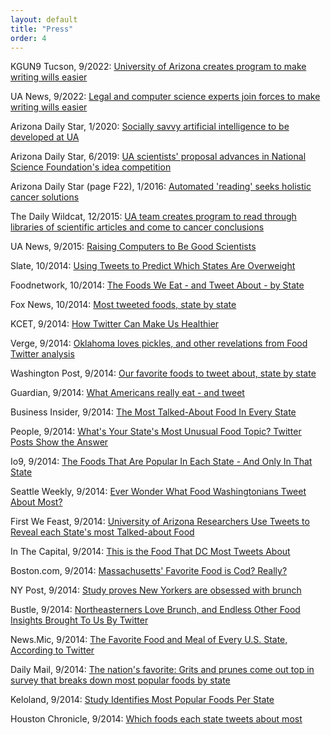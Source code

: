 ```yaml
---
layout: default
title: "Press"
order: 4
---
```


KGUN9 Tucson, 9/2022:
[University of Arizona creates program to make writing wills easier](https://www.kgun9.com/university-of-arizona-creates-program-to-make-writing-wills-easier)

UA News, 9/2022: 
[Legal and computer science experts join forces to make writing wills easier](https://news.arizona.edu/story/legal-and-computer-science-experts-join-forces-make-writing-wills-easier)

Arizona Daily Star, 1/2020:
[Socially savvy artificial intelligence to be developed at UA](https://tucson.com/news/local/socially-savvy-artificial-intelligence-to-be-developed-at-ua/article_0f8879d4-3543-56ba-a7dd-12c18c0b3d7b.html)

Arizona Daily Star, 6/2019:
[UA scientists' proposal advances in National Science Foundation's idea competition](https://tucson.com/news/local/ua-scientists-proposal-advances-in-national-science-foundation-s-idea/article_9e1d12e1-1ba3-5c7e-abdd-661f527ea24f.html)

Arizona Daily Star (page F22), 1/2016:
[Automated 'reading' seeks holistic cancer solutions](http://arizonadailystar.az.newsmemory.com/special.php?date=20160124)

The Daily Wildcat, 12/2015:
[UA team creates program to read through libraries of scientific articles and come to cancer conclusions](http://www.wildcat.arizona.edu/article/2015/12/ua-team-creates-program-to-read-through-libraries-of-scientific-articles-and-come-to-cancer-conclusions)

UA News, 9/2015:
[Raising Computers to Be Good Scientists](http://uanews.org/story/raising-computers-to-be-good-scientists?utm_source=uanow&utm_medium=email&utm_campaign=biweekly-uanow)

Slate, 10/2014:
[Using Tweets to Predict Which States Are Overweight](http://www.slate.com/blogs/future_tense/2014/10/02/university_of_arizona_researchers_analyze_food_references_in_twitter_data.html)

Foodnetwork, 10/2014:
[The Foods We Eat - and Tweet About - by State](http://blog.foodnetwork.com/fn-dish/2014/10/the-foods-we-eat-and-tweet-about-by-state/)

Fox News, 10/2014:
[Most tweeted foods, state by state](http://www.foxnews.com/leisure/2014/10/07/most-tweeted-about-foods-by-state/)

KCET, 9/2014:
[How Twitter Can Make Us Healthier](http://www.kcet.org/living/food/food-rant/how-twitter-can-make-us-healthier.html)

Verge, 9/2014:
[Oklahoma loves pickles, and other revelations from Food Twitter analysis](http://www.theverge.com/2014/9/20/6563477/oklahoma-loves-pickles-and-other-revelations-from-food-twitter)

Washington Post, 9/2014: 
[Our favorite foods to tweet about, state by state](http://www.washingtonpost.com/blogs/local/wp/2014/09/29/our-favorite-foods-to-tweet-about-state-by-state/)

Guardian, 9/2014:
[What Americans really eat - and tweet](http://www.theguardian.com/lifeandstyle/wordofmouth/2014/sep/22/americans-eat-tweet-state-analysis-food-twitter)

Business Insider, 9/2014:
[The Most Talked-About Food In Every State](http://www.businessinsider.com/popular-food-on-twitter-in-every-state-2014-9)

People, 9/2014:
[What's Your State's Most Unusual Food Topic? Twitter Posts Show the Answer](http://greatideas.people.com/2014/09/22/state-food-study-twitter-hashtags/)

Io9, 9/2014:
[The Foods That Are Popular In Each State - And Only In That State](http://io9.com/the-foods-that-are-popular-in-each-state-and-only-in-1633498770)

Seattle Weekly, 9/2014:
[Ever Wonder What Food Washingtonians Tweet About Most?](http://www.seattleweekly.com/food/954794-129/ever-wonder-what-food-washingtonians-tweet)

First We Feast, 9/2014:
[University of Arizona Researchers Use Tweets to Reveal each State's most Talked-about Food](http://firstwefeast.com/eat/each-states-most-talked-about-food-according-to-twitter/)

In The Capital, 9/2014:
[This is the Food That DC Most Tweets About](http://inthecapital.streetwise.co/2014/09/25/dc-most-tweets-about-food/)

Boston.com, 9/2014:
[Massachusetts' Favorite Food is Cod? Really?](http://www.boston.com/news/local/massachusetts/2014/09/20/massachusetts-favorite-food-cod-really/MUJGoHhVz7rAMdMjstziHL/story.html)

NY Post, 9/2014:
[Study proves New Yorkers are obsessed with brunch](http://nypost.com/2014/09/18/study-proves-new-yorkers-are-obsessed-with-brunch/)

Bustle, 9/2014:
[Northeasterners Love Brunch, and Endless Other Food Insights Brought To Us By Twitter](http://www.bustle.com/articles/40478-northeasterners-love-brunch-and-endless-other-food-insights-brought-to-us-by-twitter)

News.Mic, 9/2014:
[The Favorite Food and Meal of Every U.S. State, According to Twitter](http://mic.com/articles/99372/the-favorite-food-and-meal-of-every-u-s-state-according-to-twitter)

Daily Mail, 9/2014:
[The nation's favorite: Grits and prunes come out top in survey that breaks down most popular foods by state](http://www.dailymail.co.uk/news/article-2761139/Grits-prunes-win-Survey-breaks-popular-foods-state-yields-two-unlikely-winners.html)

Keloland, 9/2014:
[Study Identifies Most Popular Foods Per State](http://www.keloland.com/newsdetail.cfm/study-identifies-most-popular-foods-per-state/?id=170032)

Houston Chronicle, 9/2014:
[Which foods each state tweets about most](http://www.chron.com/life/food/article/most-tweeted-foods-by-state-5788589.php)

